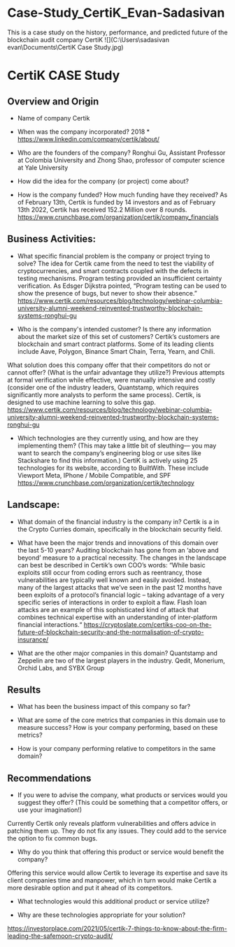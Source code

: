 # Case-Study_CertiK_Evan-Sadasivan
This is a case study on the history, performance, and predicted future of the blockchain audit company CertiK
![](C:\Users\sadasivan evan\Documents\CertiK Case Study.jpg)

# CertiK CASE Study

## Overview and Origin

* Name of company
Certik

* When was the company incorporated?
2018 * https://www.linkedin.com/company/certik/about/

* Who are the founders of the company?
Ronghui Gu, Assistant Professor at Colombia University and Zhong Shao, professor of computer science at Yale University

* How did the idea for the company (or project) come about?

* How is the company funded? How much funding have they received?
As of February 13th, Certik is funded by 14 investors and as of February 13th 2022, Certik has received 152.2 Million over 8 rounds. https://www.crunchbase.com/organization/certik/company_financials	


## Business Activities:

* What specific financial problem is the company or project trying to solve?
The idea for Certik came from the need to test the viability of cryptocurrencies, and smart contracts coupled with the defects in testing mechanisms. Program testing provided an insufficient certainty verification. As Edsger Dijkstra pointed, “Program testing can be used to show the presence of bugs, but never to show their absence.” https://www.certik.com/resources/blog/technology/webinar-columbia-university-alumni-weekend-reinvented-trustworthy-blockchain-systems-ronghui-gu


* Who is the company's intended customer?  Is there any information about the market size of this set of customers?
Certik’s customers are blockchain and smart contract platforms. Some of its leading clients include Aave, Polygon, Binance Smart Chain, Terra, Yearn, and Chili. 

What solution does this company offer that their competitors do not or cannot offer? (What is the unfair advantage they utilize?)
Previous attempts at formal verification while effective, were manually intensive and costly (consider one of the industry leaders, Quantstamp, which requires significantly more analysts to perform the same process). Certik, is designed to use machine learning to solve this gap.
https://www.certik.com/resources/blog/technology/webinar-columbia-university-alumni-weekend-reinvented-trustworthy-blockchain-systems-ronghui-gu


* Which technologies are they currently using, and how are they implementing them? (This may take a little bit of sleuthing–– you may want to search the company’s engineering blog or use sites like Stackshare to find this information.)
CertiK is actively using 25 technologies for its website, according to BuiltWith. These include Viewport Meta, IPhone / Mobile Compatible, and SPF
https://www.crunchbase.com/organization/certik/technology



## Landscape:

* What domain of the financial industry is the company in?
Certik is a in the Crypto Curries domain, specifically in the blockchain security field.

* What have been the major trends and innovations of this domain over the last 5-10 years?
Auditing blockchain has gone from an ‘above and beyond’ measure to a practical necessity. The changes in the landscape can best be described in Certik’s own COO’s words: “While basic exploits still occur from coding errors such as reentrancy, those vulnerabilities are typically well known and easily avoided. Instead, many of the largest attacks that we’ve seen in the past 12 months have been exploits of a protocol’s financial logic – taking advantage of a very specific series of interactions in order to exploit a flaw. Flash loan attacks are an example of this sophisticated kind of attack that combines technical expertise with an understanding of inter-platform financial interactions.“
https://cryptoslate.com/certiks-coo-on-the-future-of-blockchain-security-and-the-normalisation-of-crypto-insurance/

* What are the other major companies in this domain?
Quantstamp and Zeppelin are two of the largest players in the industry. Qedit, Monerium, Orchid Labs, and SYBX Group 


## Results

* What has been the business impact of this company so far?


* What are some of the core metrics that companies in this domain use to measure success? How is your company performing, based on these metrics?



* How is your company performing relative to competitors in the same domain?


## Recommendations

* If you were to advise the company, what products or services would you suggest they offer? (This could be something that a competitor offers, or use your imagination!) 

Currently Certik only reveals platform vulnerabilities and offers advice in patching them up. They do not fix any issues. They could add to the service the option to fix common bugs.

* Why do you think that offering this product or service would benefit the company?

Offering this service would allow Certik to leverage its expertise and save its client companies time and manpower, which in turn would make Certik a more desirable option and put it ahead of its competitors.


* What technologies would this additional product or service utilize?


* Why are these technologies appropriate for your solution?


https://investorplace.com/2021/05/certik-7-things-to-know-about-the-firm-leading-the-safemoon-crypto-audit/
